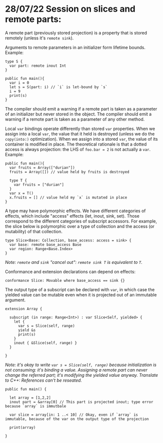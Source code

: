 # 28/07/22 Session on slices and remote parts:

A remote part (previously stored projection) is a property that is stored remotely (unless it's `remote sink`).

Arguments to remote parameters in an initializer form lifetime bounds.
Example:

```
type S {
  var part: remote inout Int
}

public fun main(){
  var i = 0
  let s = S(part: i) // `i` is let-bound by `s`
  i = 9
  print(s)
}
```

The compiler should emit a warning if a remote part is taken as a parameter of an initializer but never stored in the object.
The compiler should emit a warning if a remote part is taken as a parameter of any other method.

Local `var` bindings operate differently than stored `var` properties.
When we assign into a local `var`, the value that it held is destroyed (unless we do the `copy(into:)` optimization).
When we assign into a stored `var`, the value of its container is modified in place.
The theoretical rationale is that a dotted access is always projection: the LHS of `foo.bar = 2` is not actually a `var`.
Example:

```
public fun main(){
  var fruits = Array(["durian"])
  fruits = Array([]) // value held by fruits is destroyed

  type T {
    var fruits = ["durian"]
  }
  var x = T()
  x.fruits = [] // value held my `x` is mutated in place
}
```

A type may have polymorphic effects.
We have different categories of effects, which include "access" effects (let, inout, sink, set).
Those correspond to the different categories of subscript accessors.
For example, the slice below is polymorphic over a type of collection and the access (or mutability) of that collection.

```
type Slice<Base: Collection, base_access: access = sink> {
  var base: remote base_access Base
  var region: Range<Base.Index>
}
```

*Note: `remote` and `sink` "cancel out": `remote sink T` is equivalent to `T`.*

Conformance and extension declarations can depend on effects:

```
conformance Slice: Movable where base_access == sink {}
```

The output type of a subscript can be declared with `var`, in which case the yielded value can be mutable even when it is projected out of an immutable argument.

```
extension Array {

  subscript (in range: Range<Int>) : var Slice<Self, yielded> {
    let {
      var s = Slice(self, range)
      yield &s
      print(s)
    }
    inout { &Slice(self, range) }
  }

}
```

*Note: it's okay to write `var s = Slice(self, range)` because initialization is not consuming: it's binding a value.*
*Assigning a remote part can never change the referred part; it's modifying the yielded value anyway.*
*Translate to C++: References can't be reseated.*

```
public fun main() {

  let array = [1,2,2]
  inout part = &array[0] // This part is projected inout; type error because `array` is immutbale
  
  var slice = array[in: 1 ..< 10] // Okay, even if `array` is immutable, because of the var on the output type of the projection

  print(array)

}
```
